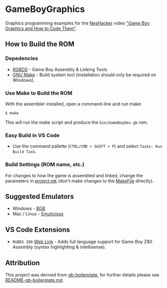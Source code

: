 # GameBoyGraphics
Graphics programming examples for the [NesHacker](https://youtube.com/NesHacker)
video ["Game Boy Graphics and How to Code Them"](https://youtube.com/NesHacker).

## How to Build the ROM

### Depedencies
* [RGBDS](https://github.com/rednex/rgbds) - Game Boy Assembly & Linking Tools
* [GNU Make](https://gnuwin32.sourceforge.net/packages/make.htm) - Build system
tool (installation should only be required on Windows).

### Use Make to Build the ROM
With the assembler installed, open a command-line and run make:

```
$ make
```

This will run the make script and produce the `bin/GameBoyDev.gb` rom.

### Easy Build in VS Code

* Use the command pallette (`CTRL/CMD + SHIFT + P`) and select
`Tasks: Run Build Task`.

### Build Settings (ROM name, etc.)
For changes to how the game is assembled and linked, change the parameters in
[project.mk](./project.mk) (don't make changes to the [MakeFile](./Makefile)
directly).

## Suggested Emulators

* Windows - [BGB](https://bgb.bircd.org/)
* Mac / Linux - [Emulicious](https://emulicious.net/)

## VS Code Extensions

* `RGBDS Z80` [Web Link](https://marketplace.visualstudio.com/items?itemName=donaldhays.rgbds-z80) -
  Adds full language support for Game Boy Z80 Assembly (syntax highlighting & intellisense).

## Attribution

This project was derived from
[gb-boilerplate](https://github.com/ISSOtm/gb-boilerplate), for further details
please see [README-gb-boilerplate.md](./README-gb-boilerplate.md).
